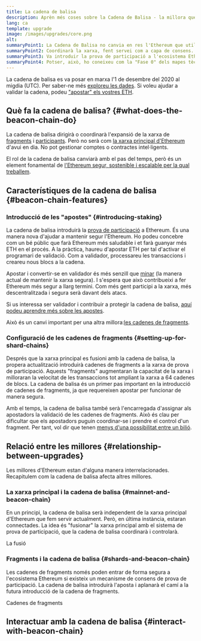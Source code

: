 ```yaml
---
title: La cadena de balisa
description: Aprèn més coses sobre la Cadena de Balisa - la millora que va introduir la prova de participació d'Ethereum.
lang: ca
template: upgrade
image: /images/upgrades/core.png
alt: 
summaryPoint1: La Cadena de Balisa no canvia en res l'Ethereum que utilitzem avui en dia.
summaryPoint2: Coordinarà la xarxa, fent servei com a capa de consens.
summaryPoint3: Va introduir la prova de participació a l'ecosistema Ethereum.
summaryPoint4: Potser, això, ho coneixeu com la "Fase 0" dels mapes tècnics.
---
```


<UpgradeStatus isShipped dateKey="page-upgrades:page-upgrades-beacon-date">
    La cadena de balisa es va posar en marxa l'1 de desembre del 2020 al migdia (UTC). Per saber-ne més <a href="https://beaconscan.com/">exploreu les dades</a>. Si voleu ajudar a validar la cadena, podeu <a href="/staking/">"apostar" els vostres ETH</a>.
</UpgradeStatus>

## Què fa la cadena de balisa? {#what-does-the-beacon-chain-do}

La cadena de balisa dirigirà o coordinarà l'expansió de la xarxa de [fragments](/roadmap/danksharding/) i [participants](/staking/). Però no serà com [la xarxa principal d'Ethereum](/glossary/#mainnet) d'avui en dia. No pot gestionar comptes o contractes intel·ligents.

El rol de la cadena de balisa canviarà amb el pas del temps, però és un element fonamental de [l'Ethereum segur, sostenible i escalable per la qual treballem](/roadmap/vision/).

## Característiques de la cadena de balisa {#beacon-chain-features}

### Introducció de les "apostes" {#introducing-staking}

La cadena de balisa introduirà la [prova de participació](/developers/docs/consensus-mechanisms/pos/) a Ethereum. És una manera nova d'ajudar a mantenir segur l'Ethereum. Ho podeu concebre com un bé públic que farà Ethereum més saludable i et farà guanyar més ETH en el procés. A la pràctica, haureu d'apostar ETH per tal d'activar el programari de validació. Com a validador, processareu les transaccions i creareu nous blocs a la cadena.

Apostar i convertir-se en validador és més senzill que [minar](/developers/docs/consensus-mechanisms/pow/mining/) (la manera actual de mantenir la xarxa segura). I s'espera que això contribueixi a fer Ethereum més segur a llarg termini. Com més gent participi a la xarxa, més descentralitzada i segura serà davant dels atacs.

<InfoBanner emoji=":money_bag:">
Si us interessa ser validador i contribuir a protegir la cadena de balisa, <a href="/staking/">aquí podeu aprendre més sobre les apostes</a>.
</InfoBanner>

Això és un canvi important per una altra millora:[les cadenes de fragments](/roadmap/danksharding/).

### Configuració de les cadenes de fragments {#setting-up-for-shard-chains}

Després que la xarxa principal es fusioni amb la cadena de balisa, la propera actualització introduirà cadenes de fragments a la xarxa de prova de participació. Aquests "fragments" augmentaran la capacitat de la xarxa i milloraran la velocitat de les transaccions tot ampliant la xarxa a 64 cadenes de blocs. La cadena de balisa és un primer pas important en la introducció de cadenes de fragments, ja que requereixen apostar per funcionar de manera segura.

Amb el temps, la cadena de balisa també serà l'encarregada d'assignar als apostadors la validació de les cadenes de fragments. Això és clau per dificultar que els apostadors puguin coordinar-se i prendre el control d'un fragment. Per tant, vol dir que tenen [menys d'una possibilitat entre un bilió](https://medium.com/@chihchengliang/minimum-committee-size-explained-67047111fa20).

## Relació entre les millores {#relationship-between-upgrades}

Les millores d'Ethereum estan d'alguna manera interrelacionades. Recapitulem com la cadena de balisa afecta altres millores.

### La xarxa principal i la cadena de balisa {#mainnet-and-beacon-chain}

En un principi, la cadena de balisa serà independent de la xarxa principal d'Ethereum que fem servir actualment. Però, en última instància, estaran connectades. La idea és "fusionar" la xarxa principal amb el sistema de prova de participació, que la cadena de balisa coordinarà i controlarà.

<ButtonLink to="/roadmap/merge/">
    La fusió
</ButtonLink>

### Fragments i la cadena de balisa {#shards-and-beacon-chain}

Les cadenes de fragments només poden entrar de forma segura a l'ecosistema Ethereum si existeix un mecanisme de consens de prova de participació. La cadena de balisa introduirà l'aposta i aplanarà el camí a la futura introducció de la cadena de fragments.

<ButtonLink to="/roadmap/danksharding/">
    Cadenes de fragments
</ButtonLink>

<Divider />

## Interactuar amb la cadena de balisa {#interact-with-beacon-chain}

<BeaconChainActions />
